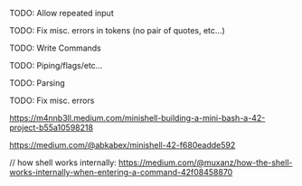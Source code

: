TODO: Allow repeated input

TODO: Fix misc. errors in tokens (no pair of quotes, etc...)

TODO: Write Commands

TODO: Piping/flags/etc...

TODO: Parsing

TODO: Fix misc. errors

https://m4nnb3ll.medium.com/minishell-building-a-mini-bash-a-42-project-b55a10598218

https://medium.com/@abkabex/minishell-42-f680eadde592

// how shell works internally:
https://medium.com/@muxanz/how-the-shell-works-internally-when-entering-a-command-42f08458870
